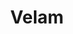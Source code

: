 ---
layout: ../../../layouts/MarkdownPostLayout.astro
title: 'Velam'
Date: "2022-07-01"
description: "Mon portfolio, réalisé avec Astro (React) et déployé en CI/CD sur Github"
image:
    url: 'https://docs.astro.build/assets/full-logo-light.png'
    alt: "Le logo complet d'Astro."
tags: ["astro", "CI/CD", "GitHub", "React"]
---